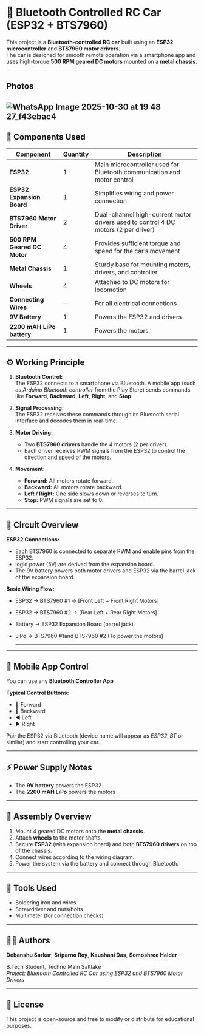 # 🚗 Bluetooth Controlled RC Car (ESP32 + BTS7960)

This project is a **Bluetooth-controlled RC car** built using an **ESP32 microcontroller** and **BTS7960 motor drivers**.  
The car is designed for smooth remote operation via a smartphone app and uses high-torque **500 RPM geared DC motors** mounted on a **metal chassis**.

---
## Photos 
![WhatsApp Image 2025-10-30 at 19 48 27_f43ebac4](https://github.com/user-attachments/assets/977d4e9b-2626-4008-b156-e8ff0af17f5d)
---


## 🧩 Components Used

| Component | Quantity | Description |
|------------|-----------|-------------|
| **ESP32** | 1 | Main microcontroller used for Bluetooth communication and motor control |
| **ESP32 Expansion Board** | 1 | Simplifies wiring and power connection |
| **BTS7960 Motor Driver** | 2 | Dual-channel high-current motor drivers used to control 4 DC motors (2 per driver) |
| **500 RPM Geared DC Motor** | 4 | Provides sufficient torque and speed for the car’s movement |
| **Metal Chassis** | 1 | Sturdy base for mounting motors, drivers, and controller |
| **Wheels** | 4 | Attached to DC motors for locomotion |
| **Connecting Wires** | — | For all electrical connections |
| **9V Battery** | 1 | Powers the ESP32 and drivers  |
| **2200 mAH LiPo battery** | 1 | Powers the motors  |


---

## ⚙️ Working Principle

1. **Bluetooth Control:**  
   The ESP32 connects to a smartphone via Bluetooth. A mobile app (such as *Arduino Bluetooth controller* from the Play Store) sends commands like **Forward**, **Backward**, **Left**, **Right**, and **Stop**.

2. **Signal Processing:**  
   The ESP32 receives these commands through its Bluetooth serial interface and decodes them in real-time.

3. **Motor Driving:**  
   - Two **BTS7960 drivers** handle the 4 motors (2 per driver).  
   - Each driver receives PWM signals from the ESP32 to control the direction and speed of the motors.

4. **Movement:**  
   - **Forward:** All motors rotate forward.  
   - **Backward:** All motors rotate backward.  
   - **Left / Right:** One side slows down or reverses to turn.  
   - **Stop:** PWM signals are set to 0.

---

## 🔌 Circuit Overview

**ESP32 Connections:**
- Each BTS7960 is connected to separate PWM and enable pins from the ESP32.
- logic power (5V) are derived from the expansion board.
- The 9V battery powers both motor drivers and ESP32 via the barrel jack of the expansion board.

**Basic Wiring Flow:**
- ESP32 → BTS7960 #1 → [Front Left + Front Right Motors]
- ESP32 → BTS7960 #2 → [Rear Left + Rear Right Motors]
- Battery → ESP32 Expansion Board (barrel jack)
- LiPo → BTS7960 #1and BTS7960 #2 (To power the motors)
  
  ---
  
---

## 📱 Mobile App Control

You can use any **Bluetooth Controller App**

**Typical Control Buttons:**
- 🔼 Forward  
- 🔽 Backward  
- ◀️ Left  
- ▶️ Right  
    

Pair the ESP32 via Bluetooth (device name will appear as *ESP32_BT* or similar) and start controlling your car.

---

## ⚡ Power Supply Notes

- The **9V battery**  powers the ESP32.
- The **2200 mAH LiPo** powers the motors



---

## 📸 Assembly Overview

1. Mount 4 geared DC motors onto the **metal chassis**.  
2. Attach **wheels** to the motor shafts.  
3. Secure **ESP32** (with expansion board) and both **BTS7960 drivers** on top of the chassis.  
4. Connect wires according to the wiring diagram.  
5. Power the system via the battery and connect through Bluetooth.

---

## 🧰 Tools Used

- Soldering iron and wires  
- Screwdriver and nuts/bolts  
- Multimeter (for connection checks)  

---

## 👨‍💻 Authors

**Debanshu Sarkar**, **Sriparno Roy**, **Kaushani Das**, **Somoshree Halder**

B.Tech Student, Techno Main Saltlake  
*Project: Bluetooth Controlled RC Car using ESP32 and BTS7960 Motor Drivers*

---

## 📄 License

This project is open-source and free to modify or distribute for educational purposes.
